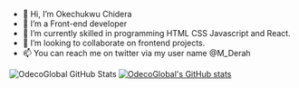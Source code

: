 - 👋 Hi, I’m Okechukwu Chidera
- 👀 I’m a Front-end developer 
- 🌱 I’m currently skilled in programming  HTML CSS Javascript and React.
- 💞️ I’m looking to collaborate on frontend projects.
- 📫 You can reach me on twitter via my user name @M_Derah

 ![OdecoGlobal GitHub Stats](https://github-readme-stats.vercel.app/api?username=OdecoGlobal&show_icons=true&theme=radical)
 [![OdecoGlobal's GitHub stats](https://github-readme-stats.vercel.app/api?username=OdecoGlobal)](https://github.com/OdecoGlobal/github-readme-stats)

<!---
OdecoGlobal/OdecoGlobal is a ✨ special ✨ repository because its `README.md` (this file) appears on your GitHub profile.
You can click the Preview link to take a look at your changes.
--->
